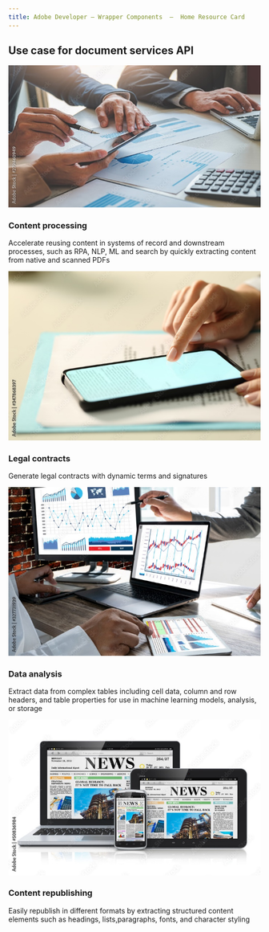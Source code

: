 ```yaml
---
title: Adobe Developer — Wrapper Components  —  Home Resource Card
---
```


<TitleBlock slots="heading" theme="light" className="titleBlock-align-left"/>

## Use case for document services API


<ResourceCard slots="link, image, heading, text" width="25%" theme='light' />

[](use-cases)

![Content Processing](../images/content-processing.jpg)

### Content processing

Accelerate reusing content in systems of record and downstream processes, such as RPA, NLP, ML and search by quickly extracting content from native and scanned PDFs

<ResourceCard slots="link, image, heading, text" width="25%" theme='light' />

[](/use-cases/agreements-and-contracts/legal-contracts/)

![Legal contracts](../images/legal-contracts.jpg)

### Legal contracts

Generate legal contracts with dynamic terms and signatures





<ResourceCard slots="link, image, heading, text" width="25%" theme='light' />

[](/use-cases/content-and-data-extraction/data-analysis/)

![Data analysis](../images/data-analysis.jpg)

### Data analysis

Extract data from complex tables including cell data, column and row headers, and table properties for use in machine learning models, analysis, or storage




<ResourceCard slots="link, image, heading, text" width="25%" theme='light' />

[](/use-cases/content-publishing/)

![Digital content](../images/content-republishing.jpg)

### Content republishing

Easily republish in different formats by extracting structured content elements such as headings, lists,paragraphs, fonts, and character styling
